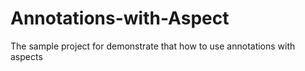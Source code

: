 # Annotations-with-Aspect
The sample project for demonstrate that how to use annotations with aspects
